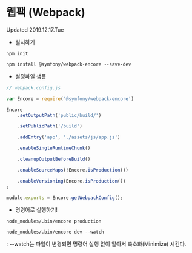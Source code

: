 # 웹팩 (Webpack)
Updated 2019.12.17.Tue
- 설치하기
```
npm init

npm install @symfony/webpack-encore --save-dev
```
- 설정파일 샘플
```javascript
// webpack.config.js

var Encore = require('@symfony/webpack-encore')

Encore 
    .setOutputPath('public/build/')

    .setPublicPath('/build')

    .addEntry('app', './assets/js/app.js')

    .enableSingleRuntimeChunk()

    .cleanupOutputBeforeBuild()

    .enableSourceMaps(!Encore.isProduction())

    .enableVersioning(Encore.isProduction())
;

module.exports = Encore.getWebpackConfig();
```
- 명령어로 실행하기!
```
node_modules/.bin/encore production

node_modules/.bin/encore dev --watch
```
: --watch는 파일이 변경되면 명령어 실행 없이 알아서 축소화(Minimize) 시킨다.